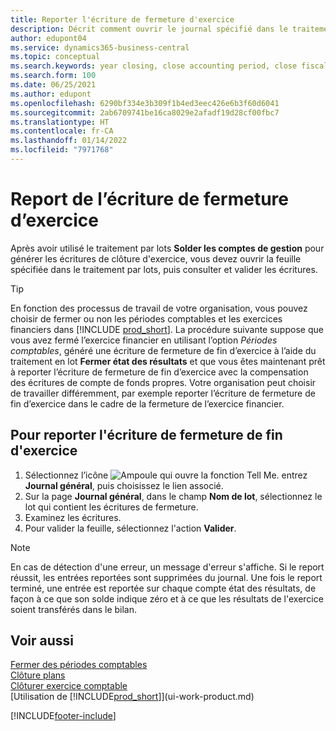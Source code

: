 ```yaml
---
title: Reporter l'écriture de fermeture d'exercice
description: Décrit comment ouvrir le journal spécifié dans le traitement en lot Fermer l'état des résultats, puis examiner et reporter l'écriture de fermeture de fin d'exercice.
author: edupont04
ms.service: dynamics365-business-central
ms.topic: conceptual
ms.search.keywords: year closing, close accounting period, close fiscal year, bank account detailed trial balance
ms.search.form: 100
ms.date: 06/25/2021
ms.author: edupont
ms.openlocfilehash: 6290bf334e3b309f1b4ed3eec426e6b3f60d6041
ms.sourcegitcommit: 2ab6709741be16ca8029e2afadf19d28cf00fbc7
ms.translationtype: HT
ms.contentlocale: fr-CA
ms.lasthandoff: 01/14/2022
ms.locfileid: "7971768"
---
```

# <a name="posting-the-year-end-closing-entry"></a>Report de l’écriture de fermeture d’exercice

Après avoir utilisé le traitement par lots **Solder les comptes de gestion** pour générer les écritures de clôture d'exercice, vous devez ouvrir la feuille spécifiée dans le traitement par lots, puis consulter et valider les écritures.  

> [!TIP]
> En fonction des processus de travail de votre organisation, vous pouvez choisir de fermer ou non les périodes comptables et les exercices financiers dans [!INCLUDE [prod_short](includes/prod_short.md)]. La procédure suivante suppose que vous avez fermé l’exercice financier en utilisant l’option *Périodes comptables*, généré une écriture de fermeture de fin d’exercice à l’aide du traitement en lot **Fermer état des résultats** et que vous êtes maintenant prêt à reporter l’écriture de fermeture de fin d’exercice avec la compensation des écritures de compte de fonds propres. Votre organisation peut choisir de travailler différemment, par exemple reporter l’écriture de fermeture de fin d’exercice dans le cadre de la fermeture de l’exercice financier.

## <a name="to-post-the-year-end-closing-entry"></a>Pour reporter l'écriture de fermeture de fin d'exercice

1. Sélectionnez l’icône ![Ampoule qui ouvre la fonction Tell Me.](media/ui-search/search_small.png "Dites-moi ce que vous voulez faire") entrez **Journal général**, puis choisissez le lien associé.
2. Sur la page **Journal général**, dans le champ **Nom de lot**, sélectionnez le lot qui contient les écritures de fermeture.
3. Examinez les écritures.
4. Pour valider la feuille, sélectionnez l'action **Valider**.

> [!NOTE]  
> En cas de détection d'une erreur, un message d'erreur s'affiche. Si le report réussit, les entrées reportées sont supprimées du journal. Une fois le report terminé, une entrée est reportée sur chaque compte état des résultats, de façon à ce que son solde indique zéro et à ce que les résultats de l'exercice soient transférés dans le bilan.

## <a name="see-also"></a>Voir aussi

[Fermer des périodes comptables](year-close-account-periods.md)  
[Clôture plans](year-close-books.md)  
[Clôturer exercice comptable](year-close-income-statement.md)  
[Utilisation de [!INCLUDE[prod_short](includes/prod_short.md)]](ui-work-product.md)


[!INCLUDE[footer-include](includes/footer-banner.md)]